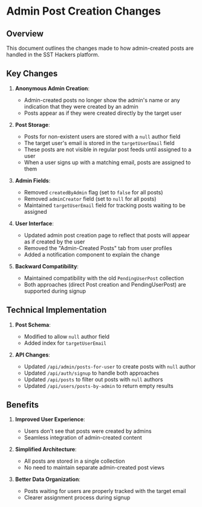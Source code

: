 # Admin Post Creation Changes

## Overview

This document outlines the changes made to how admin-created posts are handled in the SST Hackers platform.

## Key Changes

1. **Anonymous Admin Creation**: 
   - Admin-created posts no longer show the admin's name or any indication that they were created by an admin
   - Posts appear as if they were created directly by the target user

2. **Post Storage**:
   - Posts for non-existent users are stored with a `null` author field
   - The target user's email is stored in the `targetUserEmail` field
   - These posts are not visible in regular post feeds until assigned to a user
   - When a user signs up with a matching email, posts are assigned to them

3. **Admin Fields**:
   - Removed `createdByAdmin` flag (set to `false` for all posts)
   - Removed `adminCreator` field (set to `null` for all posts)
   - Maintained `targetUserEmail` field for tracking posts waiting to be assigned

4. **User Interface**:
   - Updated admin post creation page to reflect that posts will appear as if created by the user
   - Removed the "Admin-Created Posts" tab from user profiles
   - Added a notification component to explain the change

5. **Backward Compatibility**:
   - Maintained compatibility with the old `PendingUserPost` collection
   - Both approaches (direct Post creation and PendingUserPost) are supported during signup

## Technical Implementation

1. **Post Schema**:
   - Modified to allow `null` author field
   - Added index for `targetUserEmail`

2. **API Changes**:
   - Updated `/api/admin/posts-for-user` to create posts with `null` author
   - Updated `/api/auth/signup` to handle both approaches
   - Updated `/api/posts` to filter out posts with `null` authors
   - Updated `/api/users/posts-by-admin` to return empty results

## Benefits

1. **Improved User Experience**:
   - Users don't see that posts were created by admins
   - Seamless integration of admin-created content

2. **Simplified Architecture**:
   - All posts are stored in a single collection
   - No need to maintain separate admin-created post views

3. **Better Data Organization**:
   - Posts waiting for users are properly tracked with the target email
   - Clearer assignment process during signup 